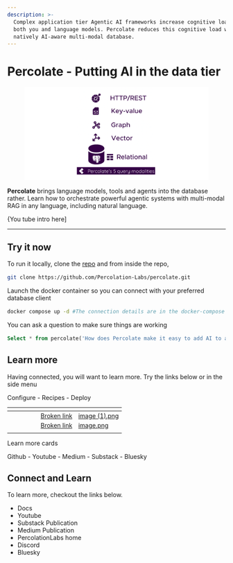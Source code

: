 ```yaml
---
description: >-
  Complex application tier Agentic AI frameworks increase cognitive load for
  both you and language models. Percolate reduces this cognitive load with a
  natively AI-aware multi-modal database.
---
```


# Percolate - Putting AI in the data tier

<figure><img src=".gitbook/assets/image (1).png" alt=""><figcaption></figcaption></figure>

**Percolate** brings language models, tools and agents into the database rather. Learn how to orchestrate powerful agentic systems with multi-modal RAG in any language, including natural language.

{You tube intro here]

***

## Try it now

To run it locally, clone the [repo](https://github.com/Percolation-Labs/percolate) and from inside the repo,

```bash
git clone https://github.com/Percolation-Labs/percolate.git
```

Launch the docker container so you can connect with your preferred database client

```bash
docker compose up -d #The connection details are in the docker-compose file
```

You can ask a question to make sure things are working

```sql
Select * from percolate('How does Percolate make it easy to add AI to applications?')
```

## Learn more

Having connected, you will want to learn more. Try the links below or in the side menu

Configure - Recipes - Deploy&#x20;

<table data-view="cards"><thead><tr><th></th><th></th><th data-hidden></th><th data-hidden></th><th data-hidden></th><th data-hidden data-card-target data-type="content-ref"></th><th data-hidden data-card-cover data-type="files"></th></tr></thead><tbody><tr><td></td><td></td><td></td><td></td><td></td><td><a href="broken-reference">Broken link</a></td><td><a href=".gitbook/assets/image (1).png">image (1).png</a></td></tr><tr><td></td><td></td><td></td><td></td><td></td><td><a href="broken-reference">Broken link</a></td><td><a href=".gitbook/assets/image.png">image.png</a></td></tr><tr><td></td><td></td><td></td><td></td><td></td><td></td><td></td></tr></tbody></table>

Learn more cards

Github - Youtube - Medium - Substack - Bluesky&#x20;

## Connect and Learn

To learn more, checkout the links below.

* Docs
* Youtube
* Substack Publication
* Medium Publication
* PercolationLabs home
* Discord
* Bluesky
